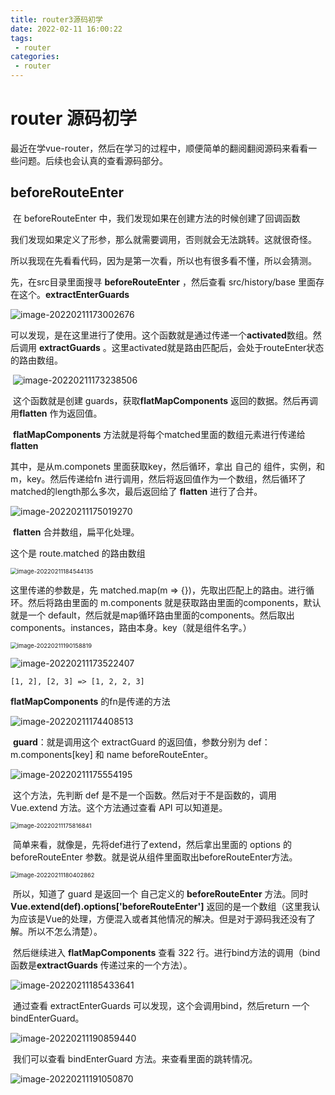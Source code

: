 ```yaml
---
title: router3源码初学
date: 2022-02-11 16:00:22
tags:
 - router
categories:
 - router
---
```




# router 源码初学

​		最近在学vue-router，然后在学习的过程中，顺便简单的翻阅翻阅源码来看看一些问题。后续也会认真的查看源码部分。



## beforeRouteEnter

​		在 beforeRouteEnter 中，我们发现如果在创建方法的时候创建了回调函数

​		我们发现如果定义了形参，那么就需要调用，否则就会无法跳转。这就很奇怪。



​		所以我现在先看看代码，因为是第一次看，所以也有很多看不懂，所以会猜测。

先，在src目录里面搜寻 **beforeRouteEnter** ，然后查看 src/history/base 里面存在这个。**extractEnterGuards**

![image-20220211173002676](router3源码\image-20220211173002676.png)

​		可以发现，是在这里进行了使用。这个函数就是通过传递一个**activated**数组。然后调用 **extractGuards** 。这里activated就是路由匹配后，会处于routeEnter状态的路由数组。

​		![image-20220211173238506](router3源码/image-20220211173238506.png)

​		这个函数就是创建 guards，获取**flatMapComponents** 返回的数据。然后再调用**flatten** 作为返回值。

​		**flatMapComponents** 方法就是将每个matched里面的数组元素进行传递给 **flatten** 

其中，是从m.componets 里面获取key，然后循环，拿出 自己的 组件，实例，和m，key。然后传递给fn 进行调用，然后将返回值作为一个数组，然后循环了matched的length那么多次，最后返回给了 **flatten** 进行了合并。

![image-20220211175019270](router3源码/image-20220211175019270.png) 

​		**flatten** 合并数组，扁平化处理。

这个是 route.matched 的路由数组

<img src="router3源码/image-20220211184544135.png" alt="image-20220211184544135" style="zoom:67%;" />

这里传递的参数是，先 matched.map(m => {})，先取出匹配上的路由。进行循环。然后将路由里面的 m.components 就是获取路由里面的components，默认就是一个 default，然后就是map循环路由里面的components。然后取出components。instances，路由本身。key（就是组件名字。）

<img src="router3源码/image-20220211190158819.png" alt="image-20220211190158819" style="zoom:67%;" />



![image-20220211173522407](router3源码/image-20220211173522407.png)

```
[1, 2], [2, 3] => [1, 2, 2, 3]
```

**flatMapComponents** 的fn是传递的方法

![image-20220211174408513](router3源码/image-20220211174408513.png)

​		**guard**：就是调用这个 extractGuard 的返回值，参数分别为 def：m.components[key] 和 name beforeRouteEnter。

![image-20220211175554195](router3源码/image-20220211175554195.png)

​		这个方法，先判断 def 是不是一个函数。然后对于不是函数的，调用 Vue.extend 方法。这个方法通过查看 API 可以知道是。

<img src="router3源码/image-20220211175816841.png" alt="image-20220211175816841" style="zoom:67%;" />

​		简单来看，就像是，先将def进行了extend，然后拿出里面的 options 的 beforeRouteEnter 参数。就是说从组件里面取出beforeRouteEnter方法。

<img src="router3源码/image-20220211180402862.png" alt="image-20220211180402862" style="zoom:67%;" />

​		所以，知道了 guard 是返回一个 自己定义的 **beforeRouteEnter** 方法。同时 **Vue.extend(def).options['beforeRouteEnter']** 返回的是一个数组（这里我认为应该是Vue的处理，方便混入或者其他情况的解决。但是对于源码我还没有了解。所以不怎么清楚）。



​		然后继续进入 **flatMapComponents** 查看 322 行。进行bind方法的调用（bind 函数是**extractGuards** 传递过来的一个方法）。

![image-20220211185433641](router3源码/image-20220211185433641.png)

​		通过查看 extractEnterGuards 可以发现，这个会调用bind，然后return 一个 bindEnterGuard。

![image-20220211190859440](router3源码/image-20220211190859440.png)

​		我们可以查看 bindEnterGuard 方法。来查看里面的跳转情况。

![image-20220211191050870](router3源码/image-20220211191050870.png)

